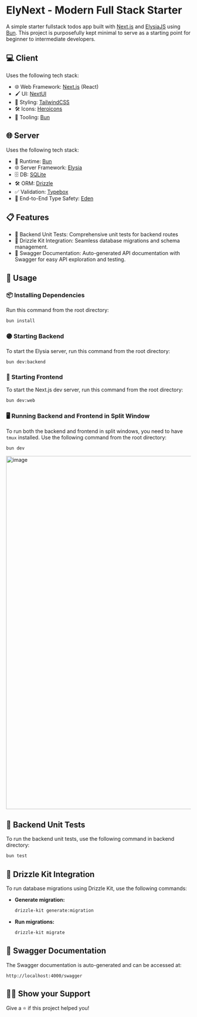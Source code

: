 # ElyNext - Modern Full Stack Starter

A simple starter fullstack todos app built with [Next.js](https://nextjs.org/) and [ElysiaJS](https://elysiajs.com/) using [Bun](https://bun.sh/). This project is purposefully kept minimal to serve as a starting point for beginner to intermediate developers.

## 💻 Client

Uses the following tech stack:

- 🌐 Web Framework: [Next.js](https://nextjs.org/) (React)
- 🖌️ UI: [NextUI](https://nextui.org/)
- 🎨 Styling: [TailwindCSS](https://tailwindcss.com/)
- 🛠️ Icons: [Heroicons](https://heroicons.com/)
- 🔧 Tooling: [Bun](https://bun.sh/)

## 🌐 Server

Uses the following tech stack:

- 🏃 Runtime: [Bun](https://bun.sh/)
- 🌐 Server Framework: [Elysia](https://elysiajs.com/)
- 🗄️ DB: [SQLite](https://www.sqlite.org/)
- 🛠️ ORM: [Drizzle](https://github.com/drizzle-team/drizzle-orm)
- ✅ Validation: [Typebox](https://github.com/sinclairzx81/typebox)
- 🔄 End-to-End Type Safety: [Eden](https://github.com/elysiajs/eden)

## 📋 Features

- 📝 Backend Unit Tests: Comprehensive unit tests for backend routes
- 💾 Drizzle Kit Integration: Seamless database migrations and schema management.
- 📖 Swagger Documentation: Auto-generated API documentation with Swagger for easy API exploration and testing.

## 🚀 Usage

### 📦 Installing Dependencies

Run this command from the root directory:

```sh
bun install
```

### 🟣 Starting Backend

To start the Elysia server, run this command from the root directory:

```sh
bun dev:backend
```

### 🔵 Starting Frontend

To start the Next.js dev server, run this command from the root directory:

```sh
bun dev:web
```

### 🖥 Running Backend and Frontend in Split Window

To run both the backend and frontend in split windows, you need to have `tmux` installed. Use the following command from the root directory:

```sh
bun dev
```

<img width="962" alt="image" src="https://github.com/user-attachments/assets/44018181-6231-4ef8-bb53-96dd75813e3d">

## 🧪 Backend Unit Tests

To run the backend unit tests, use the following command in backend directory:

```sh
bun test
```

## 🔧 Drizzle Kit Integration

To run database migrations using Drizzle Kit, use the following commands:

- **Generate migration:**

  ```sh
  drizzle-kit generate:migration
  ```

- **Run migrations:**

  ```sh
  drizzle-kit migrate
  ```

## 📖 Swagger Documentation

The Swagger documentation is auto-generated and can be accessed at:

```
http://localhost:4000/swagger
```

## 👨‍💻 Show your Support

Give a ⭐️ if this project helped you!

